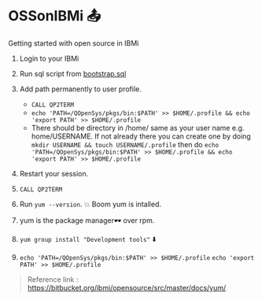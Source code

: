# OSSonIBMi  :outbox_tray:

Getting started with open source in IBMi 

1. Login to your IBMi 
2. Run sql script from [bootstrap.sql](./bootstrap.sql)
3. Add path permanently to user profile. 
    - `CALL QP2TERM `
    - `echo 'PATH=/QOpenSys/pkgs/bin:$PATH' >> $HOME/.profile && echo 'export PATH' >> $HOME/.profile`
    - There should be directory in /home/ same as your user name e.g. home/USERNAME. If not already there 
      you can create one by doing ` mkdir USERNAME && touch USERNAME/.profile` then do 
      `echo 'PATH=/QOpenSys/pkgs/bin:$PATH' >> $HOME/.profile && echo 'export PATH' >> $HOME/.profile`
   
4. Restart your session.

5. `CALL QP2TERM` 
6. Run ` yum --version `. :boom: Boom yum is intalled.
7. yum is the package manager:dark_sunglasses: over rpm. 
8. `yum group install "Development tools"` :arrow_down:
9. `echo 'PATH=/QOpenSys/pkgs/bin:$PATH' >> $HOME/.profile`
   `echo 'export PATH' >> $HOME/.profile`

> Reference link : https://bitbucket.org/ibmi/opensource/src/master/docs/yum/
